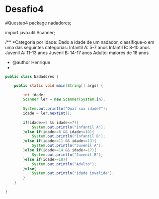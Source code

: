 # Desafio4

#Questao4
package nadadores;

import java.util.Scanner;

/**
 *Categoria por Idade: Dado a idade de um nadador, classifique-o em
uma das seguintes categorias:
Infantil A: 5-7 anos
Infantil B: 8-10 anos
Juvenil A: 11-13 anos
Juvenil B: 14-17 anos
Adulto: maiores de 18 anos
 * @author Henrique
 * 
```java
public class Nadadores {

    public static void main(String[] args) {
        
        int idade;
        Scanner ler = new Scanner(System.in);
        
        System.out.println("Qual sua idade?");
        idade = ler.nextInt();
        
        if(idade>=5 && idade<=7){
            System.out.println("Infantil A");
        }else if(idade>=8 && idade<=10){
            System.out.println("Infantil B");
        }else if(idade>=11 && idade<=13){
            System.out.println("Juvenil A");
        }else if(idade>=14 && idade<=17){
            System.out.println("Juvenil B");
        }else if(idade>=18){
            System.out.println("Adulto");
        }else{
            System.out.println("idade invalida");
        }
    }
    
}
```
